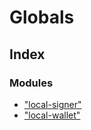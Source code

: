 # Globals

## Index

### Modules

* ["local-signer"](modules/_local_signer_.md)
* ["local-wallet"](modules/_local_wallet_.md)

